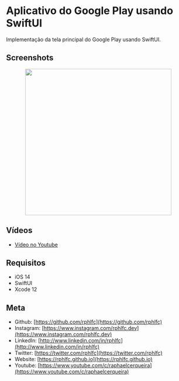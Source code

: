 # Aplicativo do Google Play usando SwiftUI
Implementação da tela principal do Google Play usando SwiftUI.

## Screenshots
<p align="center">
    <img src="https://user-images.githubusercontent.com/16376748/126920352-9394fa72-8ed4-46a2-9636-cf53dcb140f7.png" width="400">
</p>

## Vídeos
- [Vídeo no Youtube](https://youtu.be/4U5t-IcXOMA)

## Requisitos
- iOS 14
- SwiftUI
- Xcode 12

## Meta
- Github: [https://github.com/rphlfc](https://github.com/rphlfc)
- Instagram: [https://www.instagram.com/rphlfc.dev](https://www.instagram.com/rphlfc.dev)
- LinkedIn: [http://www.linkedin.com/in/rphlfc](http://www.linkedin.com/in/rphlfc)
- Twitter: [https://twitter.com/rphlfc](https://twitter.com/rphlfc)
- Website: [https://rphlfc.github.io](https://rphlfc.github.io)
- Youtube: [https://www.youtube.com/c/raphaelcerqueira](https://www.youtube.com/c/raphaelcerqueira)
